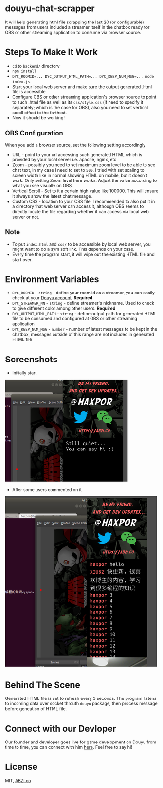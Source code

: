 # douyu-chat-scrapper

It will help generating html file scrapping the last 20 (or configurable) messages from users included a streamer itself in the chatbox ready for OBS or other streaming application to consume via browser source.

# Steps To Make It Work

* `cd` to `backend/` directory
* `npm install`
* `DYC_ROOMID=... DYC_OUTPUT_HTML_PATH=... DYC_KEEP_NUM_MSG=... node index.js`
* Start your local web server and make sure the output generated .html file is accessible
* Configure OBS or other streaming application's browser source to point to such .html file as well as its `css/style.css` (if need to specify it separately; which is the case for OBS), also you need to set vertical scroll offset to the farthest.
* Now it should be working!

## OBS Configuration

When you add a browser source, set the following setting accordingly

* URL - point to your url accessing such generated HTML which is provided by your local server i.e. apache, nginx, etc
* Zoom - possibly you need to set maximum zoom level to be able to see chat text, in my case I need to set to `500`. I tried with set scaling to screen width like in normal showing HTML on mobile, but it doesn't work. Only setting Zoom level here works. Adjust the value according to what you see visually on OBS.
* Vertical Scroll - Set to it a certain high value like 100000. This will ensure it always show the latest chat message.
* Custom CSS - location to your CSS file. I recommended to also put it in a directory that web server can access it, although OBS seems to directly locate the file regarding whether it can access via local web server or not.

## Note

* To put `index.html` and `css/` to be accessible by local web server, you might want to do a sym soft link. This depends on your case.
* Every time the program start, it will wipe out the existing HTML file and start over.

# Environment Variables

* `DYC_ROOMID` - `string` - define your room id as a streamer, you can easily check at your [Douyu account](https://mp.douyu.com/live/main). **Required**
* `DYC_STREAMER_NN` - `string` - define streamer's nickname. Used to check to give different color among other users. **Required**
* `DYC_OUTPUT_HTML_PATH` - `string` - define output path for generated HTML file to be consumed and configured at OBS or other streaming application
* `DYC_KEEP_NUM_MSG` - `number` - number of latest messages to be kept in the chatbox, messages outside of this range are not included in generated HTML file

# Screenshots

* Initially start

![initially start](images/initially-start.png)

* After some users commented on it

![users commented](images/users-commented.png)

# Behind The Scene
Generated HTML file is set to refresh every 3 seconds.
The program listens to incoming data over socket throuth `douyu` package, then process message before geneation of HTML file.

# Connect with our Devloper
Our founder and developer goes live for game development on Douyu from time to time, you can connect with him [here](https://www.douyu.com/6138951). Feel free to say hi!

# License
MIT, [ABZI.co](https://abzi.co)
